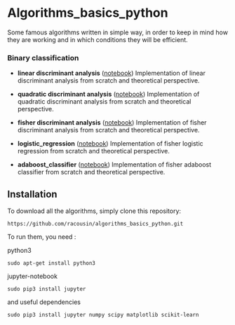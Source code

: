 # Algorithms_basics_python

Some famous algorithms written in simple way, in order to keep in mind how they are working and in which conditions they will be efficient.

### Binary classification

- **linear discriminant analysis** ([notebook](https://github.com/racousin/algorithms_basics_python/blob/master/binary_classification/linear_discriminant_analysis.ipynb)) Implementation of linear discriminant analysis from scratch and theoretical perspective.

- **quadratic discriminant analysis** ([notebook](https://github.com/racousin/algorithms_basics_python/blob/master/binary_classification/quadratic_discriminant_analysis.ipynb)) Implementation of quadratic discriminant analysis from scratch and theoretical perspective.

- **fisher discriminant analysis** ([notebook](https://github.com/racousin/algorithms_basics_python/blob/master/binary_classification/fisher_discriminant_analysis.ipynb)) Implementation of fisher discriminant analysis from scratch and theoretical perspective.

- **logistic_regression** ([notebook](https://github.com/racousin/algorithms_basics_python/blob/master/binary_classification/logistic_regression.ipynb)) Implementation of fisher logistic regression from scratch and theoretical perspective.

- **adaboost_classifier** ([notebook](https://github.com/racousin/algorithms_basics_python/blob/master/binary_classification/adaboost_classifier.ipynb)) Implementation of fisher adaboost classifier from scratch and theoretical perspective.


## Installation

To download all the algorithms, simply clone this repository:
```
https://github.com/racousin/algorithms_basics_python.git
```

To run them, you need :

python3
```
sudo apt-get install python3
```

jupyter-notebook
```
sudo pip3 install jupyter
```

and useful dependencies
```
sudo pip3 install jupyter numpy scipy matplotlib scikit-learn
```
